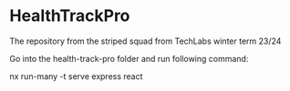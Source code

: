 # HealthTrackPro
The repository from the striped squad from TechLabs winter term 23/24


Go into the health-track-pro folder and run following command:

nx run-many -t serve express react

